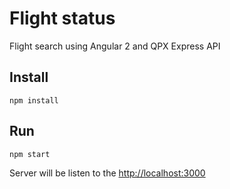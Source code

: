 # Flight status

Flight search using Angular 2 and QPX Express API

## Install

`npm install`

## Run

`npm start`

Server will be listen to the [http://localhost:3000](http://localhost:3000)